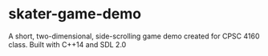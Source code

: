 # skater-game-demo
A short, two-dimensional, side-scrolling game demo created for CPSC 4160 class.  Built with C++14 and SDL 2.0

